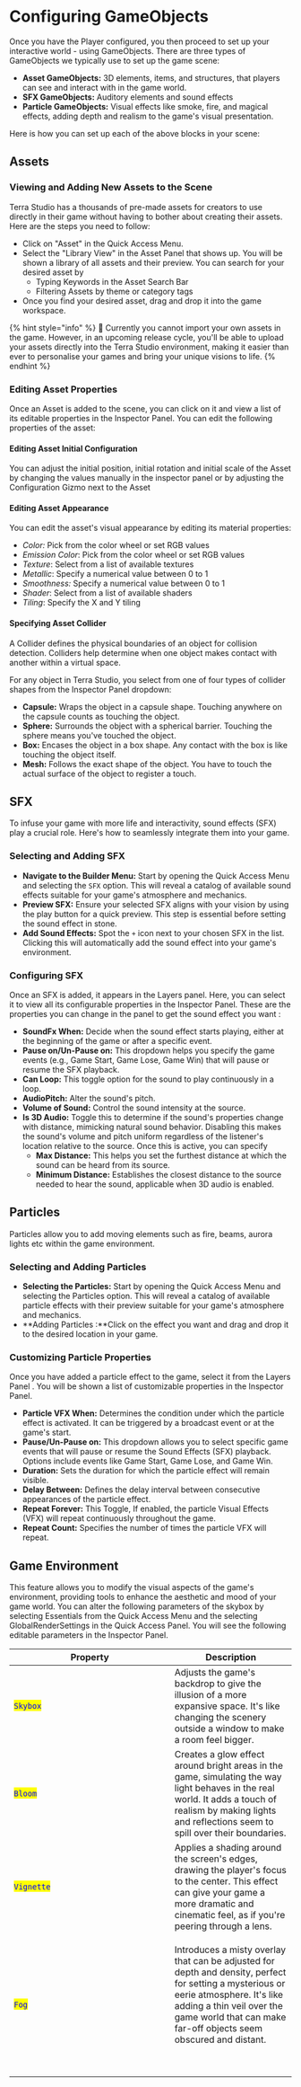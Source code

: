 # Configuring GameObjects

Once you have the Player configured, you then proceed to set up your interactive world - using GameObjects. There are three types of GameObjects we typically use to set up the game scene:

* **Asset GameObjects:** 3D elements, items, and structures, that players can see and interact with in the game world.
* **SFX GameObjects:** Auditory elements and sound effects
* **Particle GameObjects:** Visual effects like smoke, fire, and magical effects, adding depth and realism to the game's visual presentation.

Here is how you can set up each of the above blocks in your scene:

## Assets

### Viewing and Adding New Assets to the Scene

Terra Studio has a thousands of pre-made assets for creators to use directly in their game without having to bother about creating their assets. Here are the steps you need to follow:

* Click on "Asset" in the Quick Access Menu.&#x20;
* Select the "Library View" in the Asset Panel that shows up. You will be shown a library of all assets and their preview. You can search for your desired asset by&#x20;
  * Typing Keywords in the Asset Search Bar
  * Filtering Assets by theme or category tags
* Once you find your desired asset, drag and drop it into the game workspace.&#x20;

{% hint style="info" %}
:dart:  Currently you cannot import your own assets in the game. However, in an upcoming release cycle, you'll be able to upload your assets directly into the Terra Studio environment, making it easier than ever to personalise your games and bring your unique visions to life.
{% endhint %}

### Editing Asset Properties

Once an Asset is added to the scene, you can click on it and view a list of its editable properties in the Inspector Panel. You can edit the following properties of the asset:&#x20;

#### Editing Asset Initial Configuration

You can adjust the initial position, initial rotation and initial scale of the Asset by changing the values manually in the inspector panel or by adjusting the Configuration Gizmo next to the Asset

#### Editing Asset Appearance

You can edit the asset's visual appearance by editing its material properties:&#x20;

* _Color:_ Pick from the color wheel or set RGB values
* _Emission Color_: Pick from the color wheel or set RGB values
* _Texture_: Select from a list of available textures
* _Metallic_: Specify a numerical value between 0 to 1
* _Smoothness:_ Specify a numerical value between 0 to 1
* _Shader_: Select from a list of available shaders
* _Tiling_: Specify the X and Y tiling

#### Specifying Asset Collider

A Collider defines the physical boundaries of an object for collision detection. Colliders help determine when one object makes contact with another within a virtual space.

For any object in Terra Studio, you select from one of four types of collider shapes from the Inspector Panel dropdown:

* **Capsule:** Wraps the object in a capsule shape. Touching anywhere on the capsule counts as touching the object.
* **Sphere:** Surrounds the object with a spherical barrier. Touching the sphere means you've touched the object.
* **Box:** Encases the object in a box shape. Any contact with the box is like touching the object itself.
* **Mesh:** Follows the exact shape of the object. You have to touch the actual surface of the object to register a touch.

## SFX

To infuse your game with more life and interactivity, sound effects (SFX) play a crucial role. Here's how to seamlessly integrate them into your game.

### **Selecting and Adding SFX**

* **Navigate to the Builder Menu:** Start by opening the Quick Access Menu and selecting the `SFX` option. This will reveal a catalog of available sound effects suitable for your game's atmosphere and mechanics.
* **Preview SFX:** Ensure your selected SFX aligns with your vision by using the play button for a quick preview. This step is essential before setting the sound effect in stone.
* **Add Sound Effects:** Spot the `+` icon next to your chosen SFX in the list. Clicking this will automatically add the sound effect into your game's environment.

### **Configuring SFX**&#x20;

Once an SFX is added, it appears in the Layers panel. Here, you can select it to view all its configurable properties in the Inspector Panel. These are the properties you can change in the panel to get the sound effect you want :

* **SoundFx When:** Decide when the sound effect starts playing, either at the beginning of the game or after a specific event.
* **Pause on/Un-Pause on:** This dropdown helps you specify the game events (e.g., Game Start, Game Lose, Game Win) that will pause or resume the SFX playback.
* **Can Loop:** This toggle option for the sound to play continuously in a loop.
* **AudioPitch:** Alter the sound's pitch.
* **Volume of Sound:** Control the sound intensity at the source.
* **Is 3D Audio:** Toggle this to determine if the sound's properties change with distance, mimicking natural sound behavior. Disabling this makes the sound's volume and pitch uniform regardless of the listener's location relative to the source. Once this is active, you can specify
  * **Max Distance:** This helps you set the furthest distance at which the sound can be heard from its source.
  * **Minimum Distance:** Establishes the closest distance to the source needed to hear the sound, applicable when 3D audio is enabled.

## **Particles**

Particles allow you to add moving elements such as fire, beams, aurora lights etc within the game environment.&#x20;

### **Selecting and Adding Particles**

* **Selecting the Particles:** Start by opening the Quick Access Menu and selecting the Particles option. This will reveal a catalog of available particle effects with their preview suitable for your game's atmosphere and mechanics.
* **Adding Particles :**Click on the effect you want and drag and drop it to the desired location in your game.&#x20;

### Customizing Particle Properties

Once you have added a particle effect to the game, select it from the Layers Panel . You will be shown a list of customizable  properties in the Inspector Panel. &#x20;

* **Particle VFX When:** Determines the condition under which the particle effect is activated. It can be triggered by a broadcast event or at the game's start.
* **Pause/Un-Pause on:** This dropdown allows you to select specific game events that will pause or resume the Sound Effects (SFX) playback. Options include events like Game Start, Game Lose, and Game Win.
* **Duration:** Sets the duration for which the particle effect will remain visible.
* **Delay Between:** Defines the delay interval between consecutive appearances of the particle effect.
* **Repeat Forever:** This Toggle, If enabled, the particle Visual Effects (VFX) will repeat continuously throughout the game.
* **Repeat Count:** Specifies the number of times the particle VFX will repeat.

## Game Environment

This feature allows you to modify the visual aspects of the game's environment, providing tools to enhance the aesthetic and mood of your game world. You can alter the following parameters of the skybox by selecting Essentials from the Quick Access Menu and the selecting GlobalRenderSettings in the Quick Access Panel. You will see the following editable parameters in the Inspector Panel.&#x20;

<table><thead><tr><th width="271">Property</th><th>Description</th></tr></thead><tbody><tr><td><mark style="color:blue;"><code>Skybox</code></mark></td><td>Adjusts the game's backdrop to give the illusion of a more expansive space. It's like changing the scenery outside a window to make a room feel bigger.</td></tr><tr><td><mark style="color:blue;"><code>Bloom</code></mark></td><td>Creates a glow effect around bright areas in the game, simulating the way light behaves in the real world. It adds a touch of realism by making lights and reflections seem to spill over their boundaries.</td></tr><tr><td><mark style="color:blue;"><code>Vignette</code></mark></td><td>Applies a shading around the screen's edges, drawing the player's focus to the center. This effect can give your game a more dramatic and cinematic feel, as if you're peering through a lens.</td></tr><tr><td><mark style="color:blue;"><code>Fog</code></mark></td><td><p></p><p>Introduces a misty overlay that can be adjusted for depth and density, perfect for setting a mysterious or eerie atmosphere. It's like adding a thin veil over the game world that can make far-off objects seem obscured and distant.</p><p><br></p></td></tr></tbody></table>
